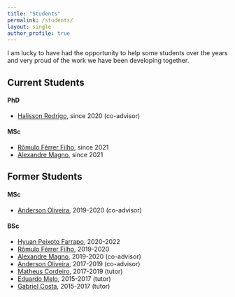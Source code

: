 ```yaml
---
title: "Students"
permalink: /students/
layout: single
author_profile: true
---
```


<p style="text-align:justify;">
I am lucky to have had the opportunity to help some students over the years and very proud of the work we have been developing together.
</p>

## Current Students

#### PhD

<ul>
  <li style="text-align:left"><a href="https://www.linkedin.com/in/halisson-rodrigo-7b803651/">Halisson Rodrigo</a>, since 2020 (co-advisor)</li>
</ul>

#### MSc

<ul>
  <li style="text-align:left"><a href="https://romulofff.github.io/">Rômulo Férrer Filho</a>, since 2021</li>
  <li style="text-align:left"><a href="https://www.linkedin.com/in/magnomont12">Alexandre Magno</a>, since 2021</li>
</ul>


## Former Students

#### MSc

<ul>
  <li style="text-align:left"><a href="https://www.linkedin.com/in/anderson-oliveira-b65099133/">Anderson Oliveira</a>, 2019-2020 (co-advisor)</li>
</ul>

#### BSc

<ul>
  <li style="text-align:left"><a href="https://hyuan02.github.io/">Hyuan Peixoto Farrapo</a>, 2020-2022</li>
  <li style="text-align:left"><a href="https://romulofff.github.io/">Rômulo Férrer Filho</a>, 2019-2020</li>
  <li style="text-align:left"><a href="https://www.linkedin.com/in/magnomont12">Alexandre Magno</a>, 2019-2020 (co-advisor)</li>
  <li style="text-align:left"><a href="https://www.linkedin.com/in/anderson-oliveira-b65099133/">Anderson Oliveira</a>, 2017-2019 (co-advisor)</li>
  <li style="text-align:left"><a href="https://www.linkedin.com/in/matheus-cordeiro-453373ba/">Matheus Cordeiro</a>, 2017-2019 (tutor)</li>
  <li style="text-align:left"><a href="https://www.linkedin.com/in/eduardo-melo-braga/">Eduardo Melo</a>, 2015-2017 (tutor)</li>
  <li style="text-align:left"><a href="https://www.linkedin.com/in/gabriel-costa-b7a056125/">Gabriel Costa</a>, 2015-2017 (tutor)</li>
</ul>

